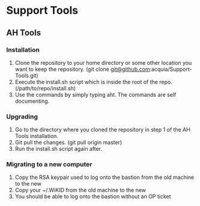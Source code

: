 Support Tools
=============

AH Tools
--------

### Installation

1. Clone the repository to your home directory or some other location you want to keep the repository. (git clone git@github.com:acquia/Support-Tools.git)
2. Execute the install.sh script which is inside the root of the repo. (/path/to/repo/install.sh)
3. Use the commands by simply typing aht. The commands are self documenting.

### Upgrading

1. Go to the directory where you cloned the repository in step 1 of the AH Tools installation.
2. Git pull the changes. (git pull origin master)
3. Run the install.sh script again after.

### Migrating to a new computer

1. Copy the RSA keypair used to log onto the bastion from the old machine to the new
1. Copy your ~/.WiKID from the old machine to the new
1. You should be able to log onto the bastion without an OP ticket
